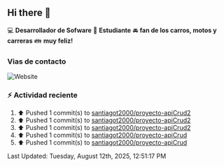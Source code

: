 ## Hi there 👋

:computer: **Desarrollador de Sofware**
:pencil: **Estudiante**
:oncoming_automobile: **fan de los carros, motos y carreras**
:family: **muy feliz!**

### Vias de contacto
![Website](https://img.shields.io/website?url=https%3A%2F%2Fgithub.com%2Fsantiagot2000)

### :zap: Actividad reciente
<!--RECENT_ACTIVITY:start-->
1. ⬆️ Pushed 1 commit(s) to [santiagot2000/proyecto-apiCrud2](https://github.com/santiagot2000/proyecto-apiCrud2)<br>
2. ⬆️ Pushed 1 commit(s) to [santiagot2000/proyecto-apiCrud2](https://github.com/santiagot2000/proyecto-apiCrud2)<br>
3. ⬆️ Pushed 1 commit(s) to [santiagot2000/proyecto-apiCrud2](https://github.com/santiagot2000/proyecto-apiCrud2)<br>
4. ⬆️ Pushed 1 commit(s) to [santiagot2000/proyecto-apiCrud](https://github.com/santiagot2000/proyecto-apiCrud)<br>
5. ⬆️ Pushed 1 commit(s) to [santiagot2000/proyecto-apiCrud](https://github.com/santiagot2000/proyecto-apiCrud)<br>
<!--RECENT_ACTIVITY:end-->
<!--RECENT_ACTIVITY:last_update-->
Last Updated: Tuesday, August 12th, 2025, 12:51:17 PM
<!--RECENT_ACTIVITY:last_update_end-->
